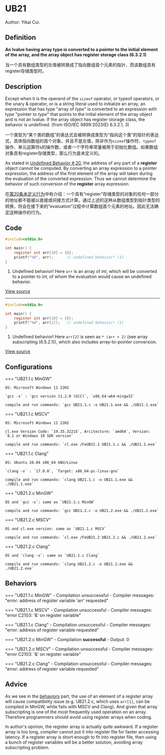 # UB21

Author: Yikai Cui.

## Definition

**An lvalue having array type is converted to a pointer to the initial element of the array, and the array object has register storage class (6.3.2.1)**

当一个具有数组类型的左值被转换成了指向数组首个元素的指针，而该数组具有register存储类型时。

## Description

Except when it is the operand of the `sizeof` operator, or typeof operators, or the unary & operator, or is a string literal used to initialize an array, an expression that has type "array of _type_" is converted to an expression with type "pointer to _type_" that points to the initial element of the array object and is not an lvalue. If the array object has register storage class, the behavior is undefined. (from ISO/IEC 9899:2023(E) 6.3.2.1, 3)

一个类型为“某个类的数组”的表达式会被转换成类型为“指向这个类”的指针的表达式，具体指向数组的首个对象，并且不是左值，除非作为`sizeof`操作符、`typeof`操作、单元运算符`&`的操作数，或者一个字符串常量被用于初始化数组。如果数组对象具有register存储类型，那么行为是未定义的。

As stated in [Undefined Behavior # 20](../UB1to20/UB20.md), the address of any part of a **register** object cannot be computed. By converting an array expression to a pointer expression, the address of the first element of the array will taken during the evaluation of the converted expression. Thus we cannot determine the behavior of such conversion of the **register** array expression.

在[第20条未定义行为](../UB1to20/UB20.md)中有介绍：一个具有“register”存储类型的对象的任何一部分的地址都不能被以直接或间接方式计算。通过上述的这种从数组类型到指针类型的转换，将会在接下来的“evaluation”过程中计算数组首个元素的地址。因此无法确定这种操作的行为。

## Code

```c title="UB21.1.c"
#include<stdio.h>

int main() {
    register int arr[10] = {0};
    printf("%d", arr);      // undefined behavior! (1)
}
```

1. Undefined behavior! Here `arr` is an array of _int_, which will be converted to a pointer to _int_, of whom the evaluation would cause an undefined behavior.

[View source](./UB21.1.c)

---

```c title="UB21.2.c"
#include<stdio.h>

int main() {
    register int arr[10] = {0};
    printf("%d", arr[2]);   // undefined behavior! (1)
}
```

1. Undefined behavior! Here `arr[2]` is seen as `* (arr + 2)` (see array subscripting (6.5.2.1)), which also includes array-to-pointer conversion.

[View source](./UB21.2.c)

## Configurations

=== "UB21.1.c MinGW"

    OS: Microsoft Windows 11 22H2

    `gcc -v` : `gcc version 11.2.0 (GCC)`, `x86_64-w64-mingw32`

    compile and run commands: `gcc UB21.1.c -o UB21.1.exe && ./UB21.1.exe`

=== "UB21.1.c MSCV"

    OS: Microsoft Windows 11 22H2

    cl.exe Version Code: `19.35.32215`, Arcitecture: `amd64`, Version: `8.1 or Windows 10 SDK version`

    compile and run commands: `cl.exe /FeUB21.1 UB21.1.c && ./UB21.1.exe`

=== "UB21.1.c Clang"

    OS: Ubuntu 20.04 x86_64 GNU/Linux

    `clang -v` : `17.0.0`, `Target: x86_64-pc-linux-gnu`

    compile and run commands: `clang UB21.1.c -o UB21.1.exe && ./UB21.1.exe`

=== "UB21.2.c MinGW"

    OS and `gcc -v`: same as `UB21.1.c MinGW`

    compile and run commands: `gcc UB21.2.c -o UB21.2.exe && ./UB21.2.exe`

=== "UB21.2.c MSCV"

    OS and cl.exe version: same as `UB21.1.c MSCV`

    compile and run commands: `cl.exe /FeUB21.2 UB21.2.c && ./UB21.2.exe`

=== "UB21.2.c Clang"

    OS and `clang -v`: same as `UB21.1.c Clang`

    compile and run commands: `clang UB21.2.c -o UB21.2.exe && ./UB21.2.exe`

## Behaviors

=== "UB21.1.c MinGW"
    - Compilation unsuccessful
    - Compiler messages: "error: address of register variable 'arr' requested"

=== "UB21.1.c MSCV"
    - Compilation unsuccessful
    - Compiler messages: "error C2103: '&' on register variable"

=== "UB21.1.c Clang"
    - Compilation unsuccessful
    - Compiler messages: "error: address of register variable requested"

=== "UB21.2.c MinGW"
    - Compilation **successful**
    - Output: 0

=== "UB21.2.c MSCV"
    - Compilation unsuccessful
    - Compiler messages: "error C2103: '&' on register variable"

=== "UB21.2.c Clang"
    - Compilation unsuccessful
    - Compiler messages: "error: address of register variable requested"

## Advice

As we see in the [behaviors](#behaviors) part, the use of an element of a register array will cause compatibility issue (e.g. UB21.2.c, which uses `arr[1]`, can be compiled in MinGW, while fails with MSCV and Clang). And given that array subscripting is one of the most frequently used operation on an array. Therefore programmers should avoid using register arrays when coding.

In author's opinion, the register array is actually quite awkward. If a register array is too long, compiler cannot put it into register file for faster accessing latency. If a register array is short enough to fit into register file, then using a bunch of register variables will be a better solution, avoiding array subscripting problem.